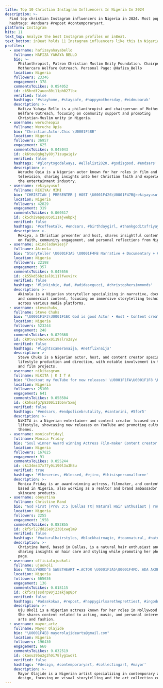 ```yaml
---
title: Top 10 Christian Instagram Influencers In Nigeria In 2024
description: >-
  Find top christian Instagram influencers in Nigeria in 2024. Most popular
  hashtags: #endsars #repost #contemporaryart.
platform: Instagram
hits: 11
text_top: Analyze the best Instagram profiles on inBeat.
text_bottom: inBeat holds 11 Instagram influencers like this in Nigeria for you to contact.
profiles:
  - username: hafizayahayabello
    fullname: HAFIZA YAHAYA BELLO
    bio: >-
      Philanthropist, Patron Christian Muslim Unity Foundation. Chairperson,
      Mothercare Welfare Outreach. Personal Page: @Hafiza_Bello
    location: Nigeria
    followers: 23346
    engagement: 378
    commentsToLikes: 0.054052
    id: ck5hrdf2auon80i11ph027lbx
    verified: false
    hashtags: '#stayhome, #staysafe, #happymothersday, #eidmubarak'
    description: >-
      Hafiza Yahaya Bello is a philanthropist and chairperson of Mothercare
      Welfare Outreach, focusing on community support and promoting
      Christian-Muslim unity in Nigeria.
  - username: werucheopia
    fullname: Weruche Opia
    bio: "Christian.Actor.Chic \U0001F48B"
    location: Nigeria
    followers: 36957
    engagement: 625
    commentsToLikes: 0.045043
    id: ck6tou0gbg3y80j71zugwigiv
    verified: false
    hashtags: '#glorytogodalways, #ellelist2020, #godisgood, #endsars'
    description: >-
      Weruche Opia is a Nigerian actor known for her roles in film and
      television, sharing insights into her Christian faith and experiences in
      the entertainment industry.
  - username: rekiyayusuf
    fullname: REKIYA/ MIMI
    bio: "CHRISTIAN | PRESENTER | HOST \U0001F426\U0001F47B@rekiyayusuf \U0001F4E7 yusufrekiya@gmail.com"
    location: Nigeria
    followers: 42829
    engagement: 319
    commentsToLikes: 0.060517
    id: ck5chi9apqu050i11ajwebpkj
    verified: false
    hashtags: '#coffeetalk, #endsars, #birthdaygirl, #thankgoditsfriyayyyy'
    description: >-
      Rekiya, a Christian presenter and host, shares insightful content focused
      on faith, community engagement, and personal reflections from Nigeria.
  - username: akinoladaviesjr
    fullname: Akinola
    bio: "Storyteller \U0001F3A5 \U0001F4FB Narrative + Documentary + Commercial"
    location: Nigeria
    followers: 22198
    engagement: 357
    commentsToLikes: 0.045656
    id: ck55kd56bz1al0i11lfwxvirx
    verified: false
    hashtags: '#linkinbio, #ad, #adidasxgucci, #christophersimmonds'
    description: >-
      Akinola is a Nigerian storyteller specializing in narrative, documentary,
      and commercial content, focusing on immersive storytelling techniques
      across various media platforms.
  - username: stevechuks_
    fullname: Steve Chuks
    bio: "\U0001F1F3\U0001F1EC God is good Actor • Host • Content creator • Lifestyle Prod/Dir - @ibemantheplay #CleopatraLiveNight Bookings :Email below\U0001F447\U0001F3FD #AMVCA9 Nominee"
    location: Nigeria
    followers: 523244
    engagement: 248
    commentsToLikes: 0.029368
    id: ck0tvv246cwxx0i19slro2syw
    verified: false
    hashtags: '#lightscameranaija, #netflixnaija'
    description: >-
      Steve Chuks is a Nigerian actor, host, and content creator specializing in
      lifestyle production and direction, with notable involvement in theatre
      and film projects.
  - username: nikitasgram
    fullname: NiKITA | K I T A
    bio: "Checkout my YouTube for new releases! \U0001F1FA\U0001F1F8 \U0001F1F3\U0001F1EC Dr Dolor Entertainment Bookings: 0703-053-0970 BookNikitagram@gmail.com"
    location: Nigeria
    followers: 25100
    engagement: 641
    commentsToLikes: 0.058504
    id: ck5hoafg7p8200i11b5nr5xmj
    verified: false
    hashtags: '#endsars, #endpolicebrutality, #santorini, #5for5'
    description: >-
      NiKITA is a Nigerian entertainer and content creator focused on music and
      lifestyle, showcasing new releases on YouTube and promoting cultural
      themes.
  - username: monicafriday1
    fullname: Monica Friday
    bio: "Soul winner Award winning Actress Film-maker Content creator Realtor @mfhomes1 AJ Born & Bred Brand Amb @okinarewaskincareline \U0001F447\U0001F3FEyoutube"
    location: Nigeria
    followers: 167825
    engagement: 91
    commentsToLikes: 0.055244
    id: ck134ms37x77y0i190l3u3h8u
    verified: true
    hashtags: '#theseries, #blessed, #ejiro, #thisispersonalforme'
    description: >-
      Monica Friday is an award-winning actress, filmmaker, and content creator
      based in Nigeria, also working as a realtor and brand ambassador for
      skincare products.
  - username: obeystina
    fullname: Christine Rand
    bio: "God First |Prov 3:5 |Dallas TX| Natural Hair Enthusiast | Youtuber (rebooting) @donatasco Discount Code : Christine10 My \U0001F4F8 page : @crandphotography"
    location: Nigeria
    followers: 2255
    engagement: 1958
    commentsToLikes: 0.082855
    id: ckf5rl27dd25e0j230ixwqlm9
    verified: false
    hashtags: '#naturalhairstyles, #blackhairmagic, #teamnatural, #natural'
    description: >-
      Christine Rand, based in Dallas, is a natural hair enthusiast and YouTuber
      sharing insights on hair care and styling while promoting her photography
      page.
  - username: officialujuokoli
    fullname: ujuokoli
    bio: "NOLLYWOOD’S SWEETHEART ❤️.ACTOR \U0001F3A5\U0001F4FD. ADA AKOKWA.... I believe in God⛪,dogged christain\U0001F64F,lover of arts\U0001F30F,music addict\U0001F3BC\U0001F3B6\U0001F3A4,love to LOVE\U0001F48F,fetish for shoes\U0001F460\U0001F45F"
    location: Nigeria
    followers: 665636
    engagement: 136
    commentsToLikes: 0.018115
    id: ckf5rsjssdrp90j23akjap8pr
    verified: false
    hashtags: '#adaakokwa, #repost, #happygirlsaretheprettiest, #ingodwetrust'
    description: >-
      Uju Okoli is a Nigerian actress known for her roles in Nollywood films.
      She shares content related to acting, music, and personal interests in
      arts and fashion.
  - username: mayor_artz
    fullname: Mayor Olajide
    bio: "\U0001F4E8 mayorolajidearts@gmail.com"
    location: Nigeria
    followers: 196430
    engagement: 660
    commentsToLikes: 0.032519
    id: ckaouz9bu2g2h0i78lyg1wo71
    verified: false
    hashtags: '#design, #contemporaryart, #collectingart, #mayor'
    description: >-
      Mayor Olajide is a Nigerian artist specializing in contemporary art and
      design, focusing on visual storytelling and the art collection community.
---
```


